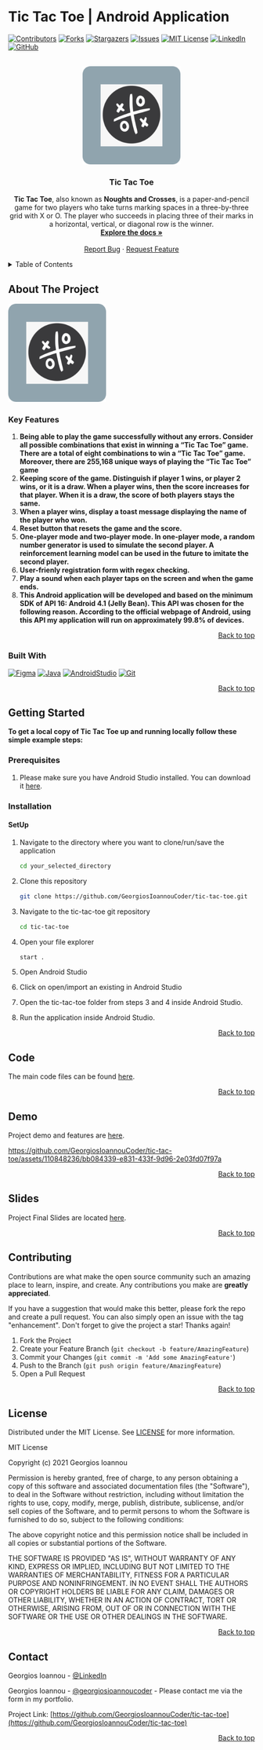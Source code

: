 # Tic Tac Toe | Android Application
<a name="readme-top"></a>

[![Contributors][contributors-shield]][contributors-url]
[![Forks][forks-shield]][forks-url]
[![Stargazers][stars-shield]][stars-url]
[![Issues][issues-shield]][issues-url]
[![MIT License][license-shield]][license-url]
[![LinkedIn][linkedin-shield]][linkedin-url]
[![GitHub][github-shield]][github-url]

<br />
<div align="center">
  <img src="logo.png" alt="Logo" width="200" height="200">

<h3 align="center">Tic Tac Toe</h3>

  <p align="center">
    <b>Tic Tac Toe</b>, also known as <b>Noughts and Crosses</b>, is a paper-and-pencil game for two players who take turns marking spaces in a three-by-three grid with X or O. The player who succeeds in placing three of their marks in a horizontal, vertical, or diagonal row is the winner.
    <br />
    <a href="https://github.com/GeorgiosIoannouCoder/tic-tac-toe"><strong>Explore the docs »</strong></a>
    <br />
    <br />
    <a href="https://github.com/GeorgiosIoannouCoder/tic-tac-toe/issues">Report Bug</a>
    ·
    <a href="https://github.com/GeorgiosIoannouCoder/tic-tac-toe/issues">Request Feature</a>
  </p>
</div>

<details>
  <summary>Table of Contents</summary>
  <ol>
    <li>
      <a href="#about-the-project">About The Project</a>
      <ul>
        <li><a href="#key-features">Key Features</a></li>
        <li><a href="#built-with">Built With</a></li>
      </ul>
    </li>
    <li>
      <a href="#getting-started">Getting Started</a>
      <ul>
        <li><a href="#prerequisites">Prerequisites</a></li>
        <li><a href="#installation">Installation</a></li>
      </ul>
    </li>
    <li><a href="#code">Code</a></li>
    <li><a href="#demo">Demo</a></li>
    <li><a href="#slides">Slides</a></li>
    <li><a href="#contributing">Contributing</a></li>
    <li><a href="#license">License</a></li>
    <li><a href="#contact">Contact</a></li>
  </ol>
</details>

## About The Project

<img src="logo.png" alt="Logo" width="200" height="200">

### Key Features

1. **Being able to play the game successfully without any errors. Consider all possible combinations that exist in winning a “Tic Tac Toe” game. There are a total of eight combinations to win a “Tic Tac Toe” game. Moreover, there are 255,168 unique ways of playing the “Tic Tac Toe” game**
2. **Keeping score of the game. Distinguish if player 1 wins, or player 2 wins, or it is a draw. When a player wins, then the score increases for that player. When it is a draw, the score of both players stays the same.**
3. **When a player wins, display a toast message displaying the name of the player who won.**
4. **Reset button that resets the game and the score.**
5. **One-player mode and two-player mode. In one-player mode, a random number generator is used to simulate the second player. A reinforcement learning model can be used in the future to imitate the second player.**
6. **User-frienly registration form with regex checking.**
7. **Play a sound when each player taps on the screen and when the game ends.**
8. **This Android application will be developed and based on the minimum SDK of API 16: Android 4.1 (Jelly Bean). This API was chosen for the following reason. According to the official webpage of Android, using this API my application will run on approximately 99.8% of devices.**

<p align="right"><a href="#readme-top">Back to top</a></p>

### Built With

[![Figma][Figma]][Figma-url]
[![Java][Java]][Java-url]
[![AndroidStudio][AndroidStudio]][AndroidStudio-url]
[![Git][Git]][Git-url]

<p align="right"><a href="#readme-top">Back to top</a></p>

## Getting Started

**To get a local copy of Tic Tac Toe up and running locally follow these simple example steps:**

### Prerequisites

1. Please make sure you have Android Studio installed. You can download it [here](https://developer.android.com/studio).

### Installation

#### SetUp

1. Navigate to the directory where you want to clone/run/save the application

    ```sh
    cd your_selected_directory
    ```

2. Clone this repository

   ```sh
   git clone https://github.com/GeorgiosIoannouCoder/tic-tac-toe.git
   ```

3. Navigate to the tic-tac-toe git repository

   ```sh
   cd tic-tac-toe
   ```

4. Open your file explorer

   ```sh
   start .
   ```

5. Open Android Studio

6. Click on open/import an existing  in Android Studio

7. Open the tic-tac-toe folder from steps 3 and 4 inside Android Studio.
   
8. Run the application inside Android Studio.
   
<p align="right"><a href="#readme-top">Back to top</a></p>

## Code

The main code files can be found [here](https://github.com/GeorgiosIoannouCoder/tic-tac-toe/tree/main/app/src/main/java/edu/cuny/ccny/finalprogrammingproject).

<p align="right"><a href="#readme-top">Back to top</a></p>

## Demo

Project demo and features are [here](https://github.com/GeorgiosIoannouCoder/tic-tac-toe/blob/main/FinalProgrammingProjectVideoSubtitles.mp4).

https://github.com/GeorgiosIoannouCoder/tic-tac-toe/assets/110848236/bb084339-e831-433f-9d96-2e03fd07f97a

<p align="right"><a href="#readme-top">Back to top</a></p>

## Slides

Project Final Slides are located [here](https://github.com/GeorgiosIoannouCoder/tic-tac-toe/blob/main/Ioannou_FinalProjectPresentationSlides.pdf).

<p align="right"><a href="#readme-top">Back to top</a></p>


## Contributing

Contributions are what make the open source community such an amazing place to learn, inspire, and create. Any contributions you make are **greatly appreciated**.

If you have a suggestion that would make this better, please fork the repo and create a pull request. You can also simply open an issue with the tag "enhancement".
Don't forget to give the project a star! Thanks again!

1. Fork the Project
2. Create your Feature Branch (`git checkout -b feature/AmazingFeature`)
3. Commit your Changes (`git commit -m 'Add some AmazingFeature'`)
4. Push to the Branch (`git push origin feature/AmazingFeature`)
5. Open a Pull Request

<p align="right"><a href="#readme-top">Back to top</a></p>

## License

Distributed under the MIT License. See [LICENSE](https://github.com/GeorgiosIoannouCoder/tic-tac-toe/blob/master/LICENSE) for more information.

MIT License

Copyright (c) 2021 Georgios Ioannou

Permission is hereby granted, free of charge, to any person obtaining a copy
of this software and associated documentation files (the "Software"), to deal
in the Software without restriction, including without limitation the rights
to use, copy, modify, merge, publish, distribute, sublicense, and/or sell
copies of the Software, and to permit persons to whom the Software is
furnished to do so, subject to the following conditions:

The above copyright notice and this permission notice shall be included in all
copies or substantial portions of the Software.

THE SOFTWARE IS PROVIDED "AS IS", WITHOUT WARRANTY OF ANY KIND, EXPRESS OR
IMPLIED, INCLUDING BUT NOT LIMITED TO THE WARRANTIES OF MERCHANTABILITY,
FITNESS FOR A PARTICULAR PURPOSE AND NONINFRINGEMENT. IN NO EVENT SHALL THE
AUTHORS OR COPYRIGHT HOLDERS BE LIABLE FOR ANY CLAIM, DAMAGES OR OTHER
LIABILITY, WHETHER IN AN ACTION OF CONTRACT, TORT OR OTHERWISE, ARISING FROM,
OUT OF OR IN CONNECTION WITH THE SOFTWARE OR THE USE OR OTHER DEALINGS IN THE
SOFTWARE.

<p align="right"><a href="#readme-top">Back to top</a></p>

## Contact

Georgios Ioannou - [@LinkedIn](https://linkedin.com/in/georgiosioannoucoder)

Georgios Ioannou - [@georgiosioannoucoder](https://georgiosioannoucoder.github.io/) - Please contact me via the form in my portfolio.

Project Link: [https://github.com/GeorgiosIoannouCoder/tic-tac-toe](https://github.com/GeorgiosIoannouCoder/tic-tac-toe)

<p align="right"><a href="#readme-top">Back to top</a></p>

[contributors-shield]: https://img.shields.io/github/contributors/GeorgiosIoannouCoder/tic-tac-toe.svg?style=for-the-badge
[contributors-url]: https://github.com/GeorgiosIoannouCoder/tic-tac-toe/graphs/contributors

[forks-shield]: https://img.shields.io/github/forks/GeorgiosIoannouCoder/tic-tac-toe.svg?style=for-the-badge
[forks-url]: https://github.com/GeorgiosIoannouCoder/tic-tac-toe/network/members

[stars-shield]: https://img.shields.io/github/stars/GeorgiosIoannouCoder/tic-tac-toe.svg?style=for-the-badge
[stars-url]: https://github.com/GeorgiosIoannouCoder/tic-tac-toe/stargazers

[issues-shield]: https://img.shields.io/github/issues/GeorgiosIoannouCoder/tic-tac-toe.svg?style=for-the-badge
[issues-url]: https://github.com/GeorgiosIoannouCoder/tic-tac-toe/issues

[license-shield]: https://img.shields.io/github/license/GeorgiosIoannouCoder/tic-tac-toe.svg?style=for-the-badge
[license-url]: https://github.com/GeorgiosIoannouCoder/tic-tac-toe/blob/master/LICENSE

[linkedin-shield]: https://img.shields.io/badge/-LinkedIn-black.svg?style=for-the-badge&logo=linkedin&colorB=0077B5
[linkedin-url]: https://linkedin.com/in/georgiosioannoucoder

[github-shield]: https://img.shields.io/badge/-GitHub-black.svg?style=for-the-badge&logo=github&colorB=000
[github-url]: https://github.com/GeorgiosIoannouCoder/

[Figma]: https://img.shields.io/badge/figma-a259ff?style=for-the-badge&logo=figma&logoColor=1abcfe
[Figma-url]: https://www.figma.com/

[Java]: https://img.shields.io/badge/java-5382a1?style=for-the-badge&logo=openjdk&logoColor=f89820
[Java-url]: https://www.java.com/

[AndroidStudio]: https://img.shields.io/badge/android%20studio-001e2b?style=for-the-badge&logo=androidstudio&logoColor=00ed64
[AndroidStudio-url]: https://developer.android.com/studio

[Git]: https://img.shields.io/badge/git-000000?style=for-the-badge&logo=git&logoColor=orange
[Git-url]: https://git-scm.com/
